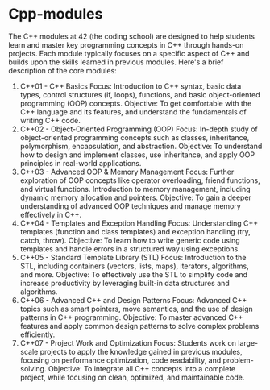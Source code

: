 # Cpp-modules

The C++ modules at 42 (the coding school) are designed to help students learn and master key programming concepts in C++ through hands-on projects. Each module typically focuses on a specific aspect of C++ and builds upon the skills learned in previous modules. Here's a brief description of the core modules:

1. C++01 - C++ Basics
Focus: Introduction to C++ syntax, basic data types, control structures (if, loops), functions, and basic object-oriented programming (OOP) concepts.
Objective: To get comfortable with the C++ language and its features, and understand the fundamentals of writing C++ code.
2. C++02 - Object-Oriented Programming (OOP)
Focus: In-depth study of object-oriented programming concepts such as classes, inheritance, polymorphism, encapsulation, and abstraction.
Objective: To understand how to design and implement classes, use inheritance, and apply OOP principles in real-world applications.
3. C++03 - Advanced OOP & Memory Management
Focus: Further exploration of OOP concepts like operator overloading, friend functions, and virtual functions. Introduction to memory management, including dynamic memory allocation and pointers.
Objective: To gain a deeper understanding of advanced OOP techniques and manage memory effectively in C++.
4. C++04 - Templates and Exception Handling
Focus: Understanding C++ templates (function and class templates) and exception handling (try, catch, throw).
Objective: To learn how to write generic code using templates and handle errors in a structured way using exceptions.
5. C++05 - Standard Template Library (STL)
Focus: Introduction to the STL, including containers (vectors, lists, maps), iterators, algorithms, and more.
Objective: To effectively use the STL to simplify code and increase productivity by leveraging built-in data structures and algorithms.
6. C++06 - Advanced C++ and Design Patterns
Focus: Advanced C++ topics such as smart pointers, move semantics, and the use of design patterns in C++ programming.
Objective: To master advanced C++ features and apply common design patterns to solve complex problems efficiently.
7. C++07 - Project Work and Optimization
Focus: Students work on large-scale projects to apply the knowledge gained in previous modules, focusing on performance optimization, code readability, and problem-solving.
Objective: To integrate all C++ concepts into a complete project, while focusing on clean, optimized, and maintainable code.
